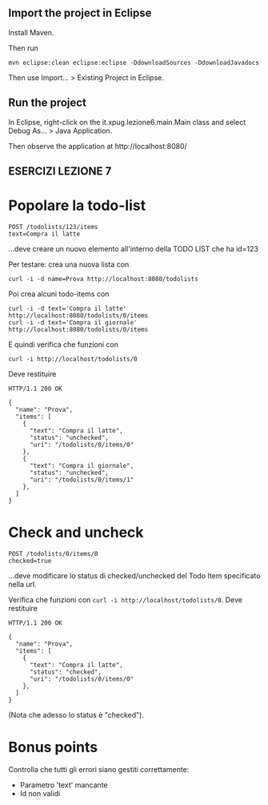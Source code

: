 ## Import the project in Eclipse

Install Maven.

Then run

    mvn eclipse:clean eclipse:eclipse -DdownloadSources -DdownloadJavadocs

Then use Import... > Existing Project in Eclipse.

## Run the project

In Eclipse, right-click on the it.xpug.lezione6.main.Main class and select Debug As... > Java Application.

Then observe the application at http://localhost:8080/

## ESERCIZI LEZIONE 7


# Popolare la todo-list

    POST /todolists/123/items
    text=Compra il latte

...deve creare un nuovo elemento all'interno della TODO LIST che ha id=123

Per testare: crea una nuova lista con

    curl -i -d name=Prova http://localhost:8080/todolists

Poi crea alcuni todo-items con

    curl -i -d text='Compra il latte' http://localhost:8080/todolists/0/items
    curl -i -d text='Compra il giornale' http://localhost:8080/todolists/0/items

E quindi verifica che funzioni con

    curl -i http://localhost/todolists/0

Deve restituire

    HTTP/1.1 200 OK

    {
      "name": "Prova",
      "items": [
        {
          "text": "Compra il latte",
          "status": "unchecked",
          "uri": "/todolists/0/items/0"
        },
        {
          "text": "Compra il giornale",
          "status": "unchecked",
          "uri": "/todolists/0/items/1"
        },
      ]
    }



# Check and uncheck

    POST /todolists/0/items/0
    checked=true

...deve modificare lo status di checked/unchecked del Todo Item specificato nella url.

Verifica che funzioni con `curl -i http://localhost/todolists/0`.  Deve restituire

    HTTP/1.1 200 OK

    {
      "name": "Prova",
      "items": [
        {
          "text": "Compra il latte",
          "status": "checked",
          "uri": "/todolists/0/items/0"
        },
      ]
    }

(Nota che adesso lo status è "checked").

# Bonus points

Controlla che tutti gli errori siano gestiti correttamente:

  * Parametro 'text' mancante
  * Id non validi

